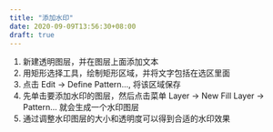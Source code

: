 ```yaml
---
title: "添加水印"
date: 2020-09-09T13:56:30+08:00
draft: true
---
```


1. 新建透明图层，并在图层上面添加文本
2. 用矩形选择工具，绘制矩形区域，并将文字包括在选区里面
3. 点击 Edit -> Define Pattern..., 将该区域保存
4. 先单击要添加水印的图层，然后点击菜单 Layer -> New Fill Layer -> Pattern... 就会生成一个水印图层
5. 通过调整水印图层的大小和透明度可以得到合适的水印效果